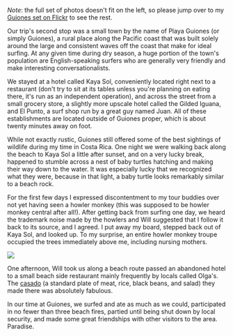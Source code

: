 _Note_: the full set of photos doesn't fit on the left, so please jump over to my [Guiones set on Flickr](http://www.flickr.com/photos/brandurleach/sets/72157625975582966/) to see the rest.

Our trip's second stop was a small town by the name of Playa Guiones (or simply Guiones), a rural place along the Pacific coast that was built solely around the large and consistent waves off the coast that make for ideal surfing. At any given time during dry season, a huge portion of the town's population are English-speaking surfers who are generally very friendly and make interesting conversationalists.

We stayed at a hotel called Kaya Sol, conveniently located right next to a restaurant (don't try to sit at its tables unless you're planning on eating there, it's run as an independent operation), and across the street from a small grocery store, a slightly more upscale hotel called the Gilded Iguana, and El Punto, a surf shop run by a great guy named Juan. All of these establishments are located outside of Guiones proper, which is about twenty minutes away on foot.

While not exactly rustic, Guiones still offered some of the best sightings of wildlife during my time in Costa Rica. One night we were walking back along the beach to Kaya Sol a little after sunset, and on a very lucky break, happened to stumble across a nest of baby turtles hatching and making their way down to the water. It was especially lucky that we recognized what they were, because in that light, a baby turtle looks remarkably similar to a beach rock.

For the first few days I expressed discontentment to my tour buddies over not yet having seen a howler monkey (this was supposed to be howler monkey central after all!). After getting back from surfing one day, we heard the trademark noise made by the howlers and Will suggested that I follow it back to its source, and I agreed. I put away my board, stepped back out of Kaya Sol, and looked up. To my surprise, an entire howler monkey troupe occupied the trees immediately above me, including nursing mothers.

<div class="figure_plain"><a href="http://www.flickr.com/photos/brandurleach/5416409146/in/set-72157625975582966/"><img src="http://farm5.static.flickr.com/4074/5416409146_3b8c3c8ebb.jpg" /></a></div>

One afternoon, Will took us along a beach route passed an abandoned hotel to a small beach side restaurant mainly frequently by locals called Olga's. The [casado](http://en.wikipedia.org/wiki/Casado) (a standard plate of meat, rice, black beans, and salad) they made there was absolutely fabulous.

In our time at Guiones, we surfed and ate as much as we could, participated in no fewer than three beach fires, partied until being shut down by local security, and made some great friendships with other visitors to the area. Paradise.
